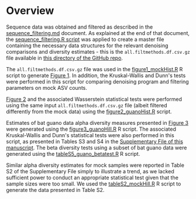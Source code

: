 # Overview
Sequence data was obtained and filtered as described in the [sequence_filtering.md](https://github.com/devonorourke/tidybug/blob/master/docs/sequence_filtering.md) document. As explained at the end of that document, the [sequence_filtering.R script](https://github.com/devonorourke/tidybug/blob/master/scripts/R_scripts/1_sequence_filtering.R) was applied to create a master file containing the necessary data structures for the relevant denoising comparisons and diversity estimates - this is the `all.filtmethods.df.csv.gz` file available in [this directory of the GitHub repo](https://github.com/devonorourke/tidybug/raw/master/data/text_tables). 

The `all.filtmethods.df.csv.gz` file was used in the [figure1_mockHist.R](https://github.com/devonorourke/tidybug/blob/master/scripts/R_scripts/figure1_mockHist.R) R script to generate [Figure 1](https://github.com/devonorourke/tidybug/blob/master/figures/figure1_mockSeqs.png). In addition, the Kruskal-Wallis and Dunn's tests were performed in this script for comparing denoising program and filtering parameters on mock ASV counts.  

[Figure 2](https://github.com/devonorourke/tidybug/blob/master/figures/figure2_guanoHist.png) and the associated Wasserstein statistical tests were performed using the same input `all.filtmethods.df.csv.gz` file (albeit filtered differently from the mock data) using the [figure2_guanoHist.R](https://github.com/devonorourke/tidybug/blob/master/scripts/R_scripts/figure2_guanoHist.R) script. 

Estimates of bat guano data alpha diversity measures presented in [Figure 3](https://github.com/devonorourke/tidybug/blob/master/figures/figure3_guano_hillVals.png) were generated using the [figure3_guanoHill.R](https://github.com/devonorourke/tidybug/blob/master/scripts/R_scripts/figure3_guanoHill.R) R script. The associated Kruskal-Wallis and Dunn's statistical tests were also performed in this script, as presented in Tables S3 and S4 in the [Supplementary File of this manuscript](https://github.com/devonorourke/tidybug/blob/master/supplementary_doc/supplementary_information_molecolbranded.docx). The beta diversity tests using a subset of bat guano data were generated using the [tableS5_guano_betatest.R](https://github.com/devonorourke/tidybug/blob/master/scripts/R_scripts/tableS5_guano_betatest.R) R script.  

Similar alpha diversity estimates for mock samples were reported in Table S2 of the Supplementary File simply to illustrate a trend, as we lacked sufficient power to conduct an appropriate statistical test given that the sample sizes were too small. We used the [tableS2_mockHill.R](https://github.com/devonorourke/tidybug/blob/master/scripts/R_scripts/tableS2_mockHill.R) R script to generate the data presented in Table S2.  
